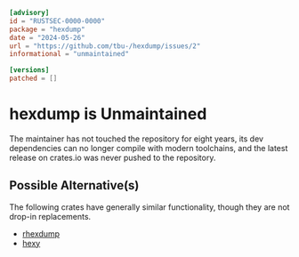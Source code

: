 ```toml
[advisory]
id = "RUSTSEC-0000-0000"
package = "hexdump"
date = "2024-05-26"
url = "https://github.com/tbu-/hexdump/issues/2"
informational = "unmaintained"

[versions]
patched = []
```
# hexdump is Unmaintained

The maintainer has not touched the repository for eight years, its dev
dependencies can no longer compile with modern toolchains, and the latest
release on crates.io was never pushed to the repository.

## Possible Alternative(s)

 The following crates have generally similar functionality, though they are not
 drop-in replacements.

 - [rhexdump](https://crates.io/crates/rhexdump)
 - [hexy](https://crates.io/crates/hexy)
